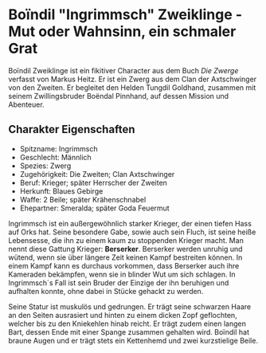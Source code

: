 # Boïndil "Ingrimmsch" Zweiklinge - Mut oder Wahnsinn, ein schmaler Grat
Boïndil Zweiklinge ist ein fikitiver Character aus dem Buch _Die Zwerge_ verfasst von Markus Heitz. Er ist ein Zwerg aus dem Clan der Axtschwinger von den Zweiten. Er begleitet den Helden Tungdil Goldhand, zusammen mit seinem Zwillingsbruder Boëndal Pinnhand, auf dessen Mission und Abenteuer.

## Charakter Eigenschaften
* Spitzname: Ingrimmsch
* Geschlecht: Männlich
* Spezies: Zwerg
* Zugehörigkeit: Die Zweiten; Clan Axtschwinger
* Beruf: Krieger; später Herrscher der Zweiten
* Herkunft: Blaues Gebirge
* Waffe: 2 Beile; später Krähenschnabel
* Ehepartner: Smeralda; später Goda Feuermut

Ingrimmsch ist ein außergewöhnlich starker Krieger, der einen tiefen Hass auf Orks hat. Seine besondere Gabe, sowie auch sein Fluch, ist seine heiße Lebensesse, die ihn zu einem kaum zu stoppenden Krieger macht. Man nennt diese Gattung Krieger: **Berserker**. Berserker werden unruhig und wütend, wenn sie über längere Zeit keinen Kampf bestreiten können. In einem Kampf kann es durchaus vorkommen, dass Berserker auch ihre Kameraden bekämpfen, wenn sie in blinder Wut um sich schlagen. In Ingrimmsch´s Fall ist sein Bruder der Einzige der ihn beruhigen und aufhalten konnte, ohne dabei in Stücke gehackt zu werden.

Seine Statur ist muskulös und gedrungen. Er trägt seine schwarzen Haare an den Seiten ausrasiert und hinten zu einem dicken Zopf geflochten, welcher bis zu den Kniekehlen hinab reicht. Er trägt zudem einen langen Bart, dessen Ende mit einer Spange zusammen gehalten wird. Boïndil hat braune Augen und er trägt stets ein Kettenhemd und zwei kurzstielige Beile.